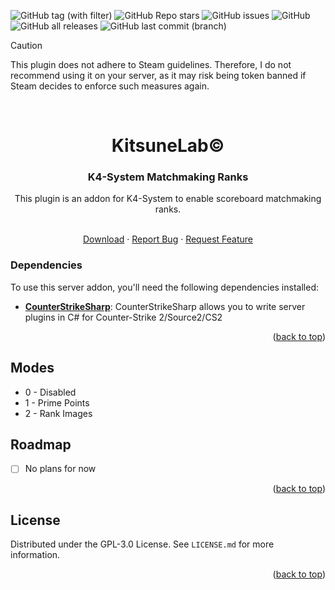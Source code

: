 <a name="readme-top"></a>

![GitHub tag (with filter)](https://img.shields.io/github/v/tag/K4ryuu/K4-System-MMRanks?style=for-the-badge&label=Version)
![GitHub Repo stars](https://img.shields.io/github/stars/K4ryuu/K4-System-MMRanks?style=for-the-badge)
![GitHub issues](https://img.shields.io/github/issues/K4ryuu/K4-System-MMRanks?style=for-the-badge)
![GitHub](https://img.shields.io/github/license/K4ryuu/K4-System-MMRanks?style=for-the-badge)
![GitHub all releases](https://img.shields.io/github/downloads/K4ryuu/K4-System-MMRanks/total?style=for-the-badge)
![GitHub last commit (branch)](https://img.shields.io/github/last-commit/K4ryuu/K4-System-MMRanks/dev?style=for-the-badge)

> [!CAUTION]
> This plugin does not adhere to Steam guidelines. Therefore, I do not recommend using it on your server, as it may risk being token banned if Steam decides to enforce such measures again.

<!-- PROJECT LOGO -->
<br />
<div align="center">
  <h1 align="center">KitsuneLab©</h1>
  <h3 align="center">K4-System Matchmaking Ranks</h3>
  <a align="center">This plugin is an addon for K4-System to enable scoreboard matchmaking ranks.</a>

  <p align="center">
    <br />
    <a href="https://github.com/K4ryuu/K4-System-MMRanks/releases">Download</a>
    ·
    <a href="https://github.com/K4ryuu/K4-System-MMRanks/issues/new?assignees=KitsuneLab-Development&labels=bug&projects=&template=bug_report.md&title=%5BBUG%5D">Report Bug</a>
    ·
    <a href="https://github.com/K4ryuu/K4-System-MMRanks/issues/new?assignees=KitsuneLab-Development&labels=enhancement&projects=&template=feature_request.md&title=%5BREQ%5D">Request Feature</a>
  </p>
</div>

<!-- ABOUT THE PROJECT -->

### Dependencies

To use this server addon, you'll need the following dependencies installed:

- [**CounterStrikeSharp**](https://github.com/roflmuffin/CounterStrikeSharp/releases): CounterStrikeSharp allows you to write server plugins in C# for Counter-Strike 2/Source2/CS2

<p align="right">(<a href="#readme-top">back to top</a>)</p>

<!-- ROADMAP -->

## Modes

- 0 - Disabled
- 1 - Prime Points
- 2 - Rank Images

<!-- ROADMAP -->

## Roadmap

- [ ] No plans for now

<p align="right">(<a href="#readme-top">back to top</a>)</p>

<!-- LICENSE -->

## License

Distributed under the GPL-3.0 License. See `LICENSE.md` for more information.

<p align="right">(<a href="#readme-top">back to top</a>)</p>
